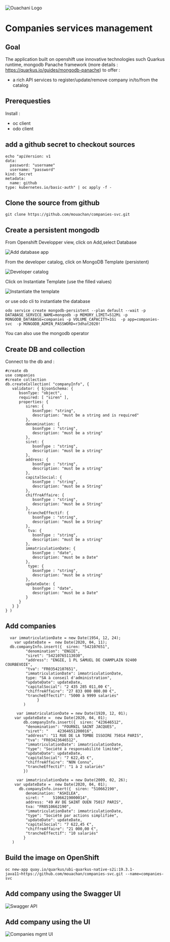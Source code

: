 ![Ouachani Logo](/img/logo.png) 

# Companies services management

## Goal

The application built on openshift use innovative technologies such Quarkus runtime, mongodb Panache framework (more details : https://quarkus.io/guides/mongodb-panache) to offer :
- a rich API services to register/update/remove company in/to/from the catalog

## Prerequesties 
Install :
- oc client
- odo client

## add a github secret to checkout sources 

```
echo "apiVersion: v1
data:
  password: "username"
  username: "password"
kind: Secret
metadata:
  name: github
type: kubernetes.io/basic-auth" | oc apply -f - 
```

## Clone the source from github
```
git clone https://github.com/mouachan/companies-svc.git

```
## Create a persistent mongodb 

From Openshift Developper view, click on Add,select Database

![Add database app](/img/catalog-db-ocp.png) 

From the developer catalog, click on MongoDB Template (persistent)

![Developer catalog](/img/developer-catalog.png) 

Click on Instantiate Template (use the filled values)

![Instantiate the template](/img/instantiate-template-mongodb.png) 

or use odo cli to instantiate the database

```
odo service create mongodb-persistent --plan default --wait -p DATABASE_SERVICE_NAME=mongodb -p MEMORY_LIMIT=512Mi -p MONGODB_DATABASE=companies -p VOLUME_CAPACITY=1Gi  -p app=companies-svc  -p MONGODB_ADMIN_PASSWORD=r3dhat2020! 
```

You can also use the mongodb operator

## Create  DB and collection

Connect to the db and :

```
#create db
use companies
#create collection
db.createCollection( "companyInfo", {
   validator: { $jsonSchema: {
      bsonType: "object",
      required: [ "siren" ],
      properties: {
         siren: {
            bsonType: "string",
            description: "must be a string and is required"
         },
         denomination: {
            bsonType : "string",
            description: "must be a string"
         },
         siret: {
            bsonType : "string",
            description: "must be a string"
         },
         address: {
            bsonType : "string",
            description: "must be a string"
         },
         capitalSocial: {
            bsonType : "string",
            description: "must be a String"
         },
         chiffreAffaire: {
            bsonType : "string",
            description: "must be a String"
         },
          trancheEffectif: {
            bsonType : "string",
            description: "must be a String"
         },
          tva: {
            bsonType : "string",
            description: "must be a string"
         },
         immatriculationDate: {
            bsonType : "date",
            description: "must be a Date"
         },
          type: {
            bsonType : "string",
            description: "must be a string"
         },
         updateDate: {
            bsonType : "date",
            description: "must be a Date"
         }
      }
   } }
} )
```
## Add companies
```
  var immatriculationDate = new Date(1954, 12, 24);
    var updateDate =  new Date(2020, 04, 11);
  db.companyInfo.insert({  siren: "542107651",
         "denomination": "ENGIE",
         "siret": "54210765113030",
         "address": "ENGIE, 1 PL SAMUEL DE CHAMPLAIN 92400 COURBEVOIE",
         "tva": "FR03542107651",
         "immatriculationDate": immatriculationDate,
         type: "SA à conseil d'administration",
         "updateDate": updateDate,
         "capitalSocial": "2 435 285 011,00 €",
         "chiffreAffaire": "27 833 000 000.00 €",
         "trancheEffectif": "5000 à 9999 salariés"
              }
        )

     var immatriculationDate = new Date(1920, 12, 01);
    var updateDate =  new Date(2020, 04, 01);
        db.companyInfo.insert({  siren: "423646512",
         "denomination": "FOURNIL SAINT JACQUES",
         "siret": "    42364651200016",
         "address": "11 RUE DE LA TOMBE ISSOIRE 75014 PARIS",
         "tva": "FR03423646512",
         "immatriculationDate": immatriculationDate,
         "type": "Société à responsabilité limitée",
         "updateDate": updateDate,
         "capitalSocial": "7 622,45 €",
         "chiffreAffaire": "NON Connu",
         "trancheEffectif": "1 à 2 salariés"
        })

     var immatriculationDate = new Date(2009, 02, 26);
    var updateDate =  new Date(2020, 04, 01);
      db.companyInfo.insert({  siren: "510662190",
         denomination: "ASHILEA",
         siret: "    51066219000014",
         address: "49 AV DE SAINT OUEN 75017 PARIS",
         tva: "FR0510662190",
         "immatriculationDate": immatriculationDate,
         "type": "Société par actions simplifiée",
         "updateDate": updateDate,
         "capitalSocial": "7 622,45 €",
         "chiffreAffaire": "21 000,00 €",
         "trancheEffectif": "10 salariés"
        }
   )
```
## Build the image on OpenShift

```
oc new-app quay.io/quarkus/ubi-quarkus-native-s2i:19.3.1-java11~https://github.com/mouachan/companies-svc.git --name=companies-svc

```

## Add company using the Swagger UI 

![Swagger API](/img/swagger-ui-companies-mgmt.png) 

## Add company using the UI

![Companies mgmt UI](/img/companies-mgmt.png) 

